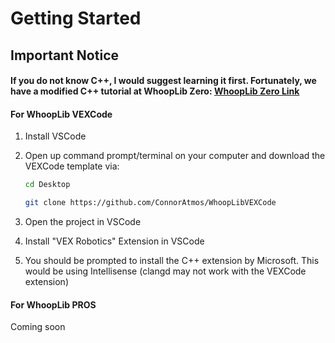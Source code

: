 # Getting Started

## Important Notice

#### If you do not know C++, I would suggest learning it first. Fortunately, we have a modified C++ tutorial at WhoopLib Zero: [WhoopLib Zero Link](https://connoratmos.github.io/WhoopLibZero/#/)


<!-- tabs:start -->

#### **For WhoopLib VEXCode**


1. Install VSCode

2. Open up command prompt/terminal on your computer and download the VEXCode template via:

    ```bash
    cd Desktop

    git clone https://github.com/ConnorAtmos/WhoopLibVEXCode

    ```

3. Open the project in VSCode

4. Install "VEX Robotics" Extension in VSCode

5. You should be prompted to install the C++ extension by Microsoft. This would be using Intellisense (clangd may not work with the VEXCode extension)


#### **For WhoopLib PROS**

Coming soon

<!-- tabs:end -->